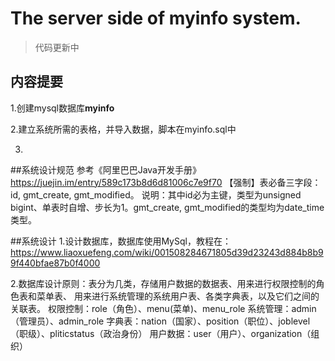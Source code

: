 # The server side of myinfo system.

>代码更新中

## 内容提要
1.创建mysql数据库**myinfo**

2.建立系统所需的表格，并导入数据，脚本在myinfo.sql中

3.

##系统设计规范
参考《阿里巴巴Java开发手册》https://juejin.im/entry/589c173b8d6d81006c7e9f70
【强制】表必备三字段：id, gmt_create, gmt_modified。 说明：其中id必为主键，类型为unsigned bigint、单表时自增、步长为1。gmt_create, gmt_modified的类型均为date_time类型。

##系统设计
1.设计数据库，数据库使用MySql，教程在：
https://www.liaoxuefeng.com/wiki/001508284671805d39d23243d884b8b99f440bfae87b0f4000

2.数据库设计原则：表分为几类，存储用户数据的数据表、用来进行权限控制的角色表和菜单表、
用来进行系统管理的系统用户表、各类字典表，以及它们之间的关联表。
权限控制：role（角色）、menu(菜单)、menu_role
系统管理：admin（管理员）、admin_role
字典表：nation（国家）、position（职位）、joblevel（职级）、pliticstatus（政治身份）
用户数据：user（用户）、organization（组织）





